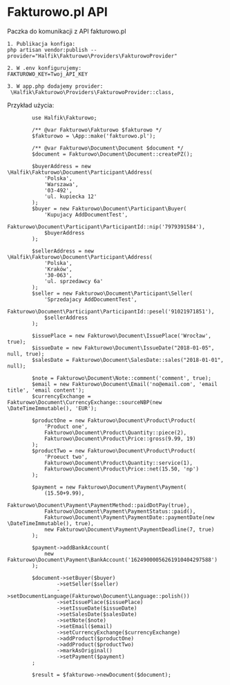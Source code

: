 # Fakturowo.pl API
Paczka do komunikacji z API fakturowo.pl

    1. Publikacja konfiga:
    php artisan vendor:publish --provider="Halfik\Fakturowo\Providers\FakturowoProvider"
    
    2. W .env konfigurujemy:
    FAKTUROWO_KEY=Twoj_API_KEY
    
    3. W app.php dodajemy provider:
     \Halfik\Fakturowo\Providers\FakturowoProvider::class,
 
Przykład użycia:
            
            use Halfik\Fakturowo;
            
            /** @var Fakturowo\Fakturowo $fakturowo */
            $fakturowo = \App::make('fakturowo.pl');
    
            /** @var Fakturowo\Document\Document $document */
            $document = Fakturowo\Document\Document::createPZ();
    
            $buyerAddress = new \Halfik\Fakturowo\Document\Participant\Address(
                'Polska',
                'Warszawa',
                '03-492',
                'ul. kupiecka 12'
            );
            $buyer = new Fakturowo\Document\Participant\Buyer(
                'Kupujacy AddDocumentTest',
                Fakturowo\Document\Participant\ParticipantId::nip('7979391584'),
                $buyerAddress
            );
    
            $sellerAddress = new \Halfik\Fakturowo\Document\Participant\Address(
                'Polska',
                'Kraków',
                '30-063',
                'ul. sprzedawcy 6a'
            );
            $seller = new Fakturowo\Document\Participant\Seller(
                'Sprzedajacy AddDocumentTest',
                Fakturowo\Document\Participant\ParticipantId::pesel('91021971851'),
                $sellerAddress
            );
    
            $issuePlace = new Fakturowo\Document\IssuePlace('Wrocław', true);
            $issueDate = new Fakturowo\Document\IssueDate("2018-01-05", null, true);
            $salesDate = Fakturowo\Document\SalesDate::sales("2018-01-01", null);
    
            $note = Fakturowo\Document\Note::comment('comment', true);
            $email = new Fakturowo\Document\Email('no@email.com', 'email title', 'email content');
            $currencyExchange = Fakturowo\Document\CurrencyExchange::sourceNBP(new \DateTimeImmutable(), 'EUR');
    
            $productOne = new Fakturowo\Document\Product\Product(
                'Product one',
                Fakturowo\Document\Product\Quantity::piece(2),
                Fakturowo\Document\Product\Price::gross(9.99, 19)
            );
            $productTwo = new Fakturowo\Document\Product\Product(
                'Proeuct two',
                Fakturowo\Document\Product\Quantity::service(1),
                Fakturowo\Document\Product\Price::net(15.50, 'np')
            );
    
            $payment = new Fakturowo\Document\Payment\Payment(
                (15.50+9.99),
                Fakturowo\Document\Payment\PaymentMethod::paidDotPay(true),
                Fakturowo\Document\Payment\PaymentStatus::paid(),
                Fakturowo\Document\Payment\PaymentDate::paymentDate(new \DateTimeImmutable(), true),
                new Fakturowo\Document\Payment\PaymentDeadline(7, true)
            );
    
            $payment->addBankAccount(
                new Fakturowo\Document\Payment\BankAccount('16249000056261910404297588')
            );
    
            $document->setBuyer($buyer)
                    ->setSeller($seller)
                    ->setDocumentLanguage(Fakturowo\Document\Language::polish())
                    ->setIssuePlace($issuePlace)
                    ->setIssueDate($issueDate)
                    ->setSalesDate($salesDate)
                    ->setNote($note)
                    ->setEmail($email)
                    ->setCurrencyExchange($currencyExchange)
                    ->addProduct($productOne)
                    ->addProduct($productTwo)
                    ->markAsOriginal()
                    ->setPayment($payment)
            ;
    
            $result = $fakturowo->newDocument($document);